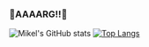 ### 🦖AAAARG!!🦖

<!--
**jotix16/jotix16** is a ✨ _special_ ✨ repository because its `README.md` (this file) appears on your GitHub profile.

Here are some ideas to get you started:

- 🔭 I’m currently working on ...
- 🌱 I’m currently learning ...
- 👯 I’m looking to collaborate on ...
- 🤔 I’m looking for help with ...
- 💬 Ask me about ...
- 📫 How to reach me: ...
- 😄 Pronouns: ...
- ⚡ Fun fact: ...
-->
![Mikel's GitHub stats](https://github-readme-stats.vercel.app/api?username=jotix16&theme=light&show_icons=true&count_private=true)
[![Top Langs](https://github-readme-stats.vercel.app/api/top-langs/?username=jotix16&hide=matlab,jupyter%20notebook)](https://github.com/anuraghazra/github-readme-stats)
